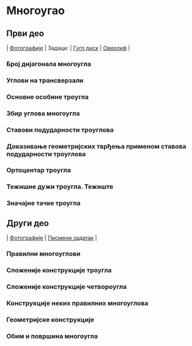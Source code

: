 # Многоугао

## Први део

| [Фотографије](https://photos.app.goo.gl/c3JteV79S62XUEE56)
| Задаци:
| [Гугл диск](https://drive.google.com/drive/folders/1nmrL8scoyBmUrHNwRNxmLLGHFsflK_PD?usp=drive_link)
| [Оверлиф](https://www.overleaf.com/read/tzbvnfywhcgm#454ac7)
|

### Број дијагонала многоугла
### Углови на трансверзали
### Основне особине троугла
### Збир углова многоугла
### Ставови подударности троуглова
### Доказивање геометријских тврђења применом ставова подударности троуглова
### Ортоцентар троугла
### Тежишне дужи троугла. Тежиште
### Значајне тачке троугла

## Други део

| [Фотографије](https://photos.app.goo.gl/9PvokZRnD2Wv6Trr8)
| [Писмени задатак](https://drive.google.com/drive/folders/1s20ilG0-_XL26c28QOp8ZyHLs8s4FH03?usp=sharing)
|

### Правилни многоуглови 
### Сложеније конструкције троугла 
### Сложеније конструкције четвороугла 
### Конструкције неких правилних многоуглова 
### Геометријске конструкције 
### Обим и површина многоугла 

